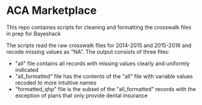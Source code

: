 # ACA Marketplace

This repo containes scripts for cleaning and formatting the crosswalk files in prep for Bayeshack 

The scripts read the raw crosswalk files for 2014-2015 and 2015-2016 and recode missing values as "NA".  The output consists of three files:

- "all" file contains all records with missing values clearly and uniformly indicated
- "all_formatted" file has the contents of the "all" file with variable values recoded to more intuttive names
- "formatted_qhp" file is the subset of the "all_formatted" records with the exception of plans that only provide dental insurance
